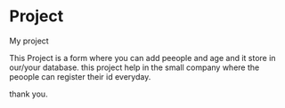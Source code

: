 # Project
My project

This Project is a form where you can add peeople and age and it store in our/your database.
this project help in the small company where the peoople can register their id everyday.

thank you.

